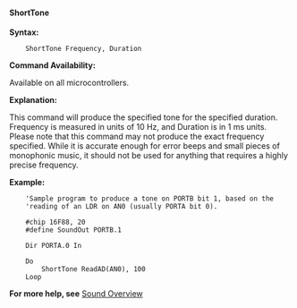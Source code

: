 <div class="section">

<div class="titlepage">

<div>

<div>

#### <span id="shorttone"></span>ShortTone

</div>

</div>

</div>

<span class="strong">**Syntax:**</span>

``` screen
    ShortTone Frequency, Duration
```

<span class="strong">**Command Availability:**</span>

Available on all microcontrollers.

<span class="strong">**Explanation:**</span>

This command will produce the specified tone for the specified duration.
Frequency is measured in units of 10 Hz, and Duration is in 1 ms units.
Please note that this command may not produce the exact frequency
specified. While it is accurate enough for error beeps and small pieces
of monophonic music, it should not be used for anything that requires a
highly precise frequency.

<span class="strong">**Example:**</span>

``` screen
    'Sample program to produce a tone on PORTB bit 1, based on the
    'reading of an LDR on AN0 (usually PORTA bit 0).

    #chip 16F88, 20
    #define SoundOut PORTB.1

    Dir PORTA.0 In

    Do
        ShortTone ReadAD(AN0), 100
    Loop
```

<span class="strong">**For more help, see**</span>
<a href="sound_overview" class="link" title="Sound Overview">Sound Overview</a>

</div>
